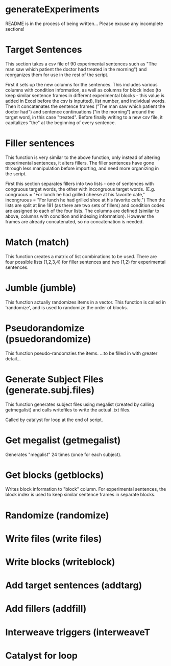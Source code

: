 generateExperiments
===================

README is in the process of being written...  Please excuse any incomplete sections!

Target Sentences
===================
This section takes a csv file of 90 experimental sentences such as "The man saw which patient the doctor had treated in the morning") and reorganizes them for use in the rest of the script.

First it sets up the new columns for the sentences.  This includes various columns with condition information, as well as columns for block index (to keep similar sentence frames in different experimental blocks - this value is added in Excel before the csv is inputted), list number, and individual words.  Then it concatenates the sentence frames ("The man saw which patient the doctor had") and sentence continuations ("in the morning") around the target word, in this case "treated".  Before finally writing to a new csv file, it capitalizes "the" at the beginning of every sentence.


Filler sentences
===================
This function is very similar to the above function, only instead of altering experimental sentences, it alters fillers.  The filler sentences have gone through less manipulation before importing, and need more organizing in the script.

First this section separates fillers into two lists - one of sentences with congruous target words, the other with incongruous target words. (E.g. congruous = "For lunch he had grilled cheese at his favorite cafe," incongruous = "For lunch he had grilled shoe at his favorite cafe.")  Then the lists are split at line 181 (as there are two sets of fillers) and condition codes are assigned to each of the four lists.  The columns are defined (similar to above, columns with condition and indexing information).  However the frames are already concatenated, so no concatenation is needed.


Match (match)
===================
This function creates a matrix of list combinations to be used.  There are four possible lists (1,2,3,4) for filler sentences and two (1,2) for experimental sentences.  


Jumble (jumble)
===================
This function actually randomizes items in a vector.  This function is called in 'randomize', and is used to randomize the order of blocks.  


Pseudorandomize (psuedorandomize)
===================
This function pseudo-randomzies the items.  ...to be filled in with greater detail...


Generate Subject Files (generate.subj.files)
===================
This function generates subject files using megalist (created by calling getmegalist) and calls writefiles to write the actual .txt files.

Called by catalyst for loop at the end of script.


Get megalist (getmegalist)
===================

Generates "megalist" 24 times (once for each subject).  

Get blocks (getblocks)
===================

Writes block information to "block" column.  For experimental sentences, the block index is used to keep similar sentence frames in separate blocks.

Randomize (randomize)
===================

Write files (write files)
===================

Write blocks (writeblock)
===================

Add target sentences (addtarg)
===================


Add fillers (addfill)
===================

Interweave triggers (interweaveT
===================


Catalyst for loop 
===================






